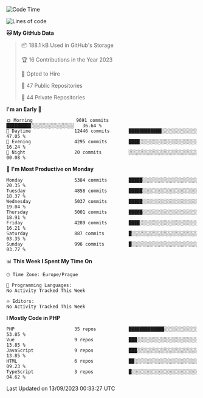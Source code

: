 <!--START_SECTION:waka-->
![Code Time](http://img.shields.io/badge/Code%20Time-1%2C583%20hrs%2058%20mins-blue)

![Lines of code](https://img.shields.io/badge/From%20Hello%20World%20I%27ve%20Written-8.6%20million%20lines%20of%20code-blue)

**🐱 My GitHub Data** 

> 📦 188.1 kB Used in GitHub's Storage 
 > 
> 🏆 16 Contributions in the Year 2023
 > 
> 💼 Opted to Hire
 > 
> 📜 47 Public Repositories 
 > 
> 🔑 44 Private Repositories 
 > 
**I'm an Early 🐤** 

```text
🌞 Morning                9691 commits        █████████░░░░░░░░░░░░░░░░   36.64 % 
🌆 Daytime                12446 commits       ████████████░░░░░░░░░░░░░   47.05 % 
🌃 Evening                4295 commits        ████░░░░░░░░░░░░░░░░░░░░░   16.24 % 
🌙 Night                  20 commits          ░░░░░░░░░░░░░░░░░░░░░░░░░   00.08 % 
```
📅 **I'm Most Productive on Monday** 

```text
Monday                   5384 commits        █████░░░░░░░░░░░░░░░░░░░░   20.35 % 
Tuesday                  4858 commits        █████░░░░░░░░░░░░░░░░░░░░   18.37 % 
Wednesday                5037 commits        █████░░░░░░░░░░░░░░░░░░░░   19.04 % 
Thursday                 5001 commits        █████░░░░░░░░░░░░░░░░░░░░   18.91 % 
Friday                   4289 commits        ████░░░░░░░░░░░░░░░░░░░░░   16.21 % 
Saturday                 887 commits         █░░░░░░░░░░░░░░░░░░░░░░░░   03.35 % 
Sunday                   996 commits         █░░░░░░░░░░░░░░░░░░░░░░░░   03.77 % 
```


📊 **This Week I Spent My Time On** 

```text
🕑︎ Time Zone: Europe/Prague

💬 Programming Languages: 
No Activity Tracked This Week

🔥 Editors: 
No Activity Tracked This Week
```

**I Mostly Code in PHP** 

```text
PHP                      35 repos            █████████████░░░░░░░░░░░░   53.85 % 
Vue                      9 repos             ███░░░░░░░░░░░░░░░░░░░░░░   13.85 % 
JavaScript               9 repos             ███░░░░░░░░░░░░░░░░░░░░░░   13.85 % 
HTML                     6 repos             ██░░░░░░░░░░░░░░░░░░░░░░░   09.23 % 
TypeScript               3 repos             █░░░░░░░░░░░░░░░░░░░░░░░░   04.62 % 
```




 Last Updated on 13/09/2023 00:33:27 UTC
<!--END_SECTION:waka-->
<!--
**AlexKratky/AlexKratky** is a ✨ _special_ ✨ repository because its `README.md` (this file) appears on your GitHub profile.

Here are some ideas to get you started:

- 🔭 I’m currently working on ...
- 🌱 I’m currently learning ...
- 👯 I’m looking to collaborate on ...
- 🤔 I’m looking for help with ...
- 💬 Ask me about ...
- 📫 How to reach me: ...
- 😄 Pronouns: ...
- ⚡ Fun fact: ...
-->
